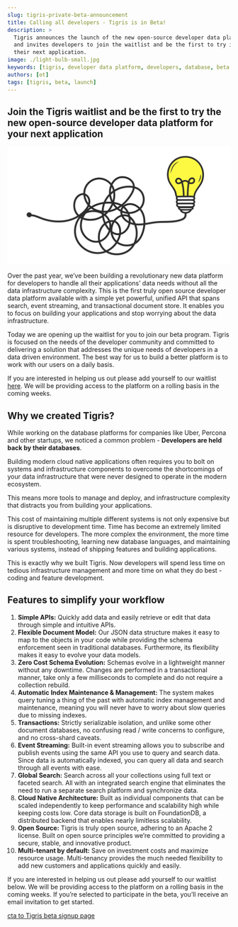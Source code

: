 ```yaml
---
slug: tigris-private-beta-announcement
title: Calling all developers - Tigris is in Beta!
description: >
  Tigris announces the launch of the new open-source developer data platform 
  and invites developers to join the waitlist and be the first to try it for 
  their next application.
image: ./light-bulb-small.jpg
keywords: [tigris, developer data platform, developers, database, beta launch]
authors: [ot]
tags: [tigris, beta, launch]
---
```


## Join the Tigris waitlist and be the first to try the new open-source developer data platform for your next application

![Complexity to Simplicity with Tigris](./light-bulb.png)

Over the past year, we’ve been building a revolutionary new data platform for
developers to handle all their applications’ data needs without all the data
infrastructure complexity. This is the first truly open source developer data
platform available with a simple yet powerful, unified API that spans search,
event streaming, and transactional document store. It enables you to focus on
building your applications and stop worrying about the data infrastructure.

Today we are opening up the waitlist for you to join our beta program. Tigris
is focused on the needs of the developer community and committed to delivering
a solution that addresses the unique needs of developers in a data driven
environment. The best way for us to build a better platform is to work with
our users on a daily basis.

If you are interested in helping us out please add yourself to our waitlist
[here](https://www.tigrisdata.com/beta). We will be providing access to the
platform on a rolling basis in the coming weeks.

## Why we created Tigris?

While working on the database platforms for companies like Uber, Percona and
other startups, we noticed a common problem - **Developers are held back by
their databases**.

Building modern cloud native applications often requires you to bolt on systems
and infrastructure components to overcome the shortcomings of your data
infrastructure that were never designed to operate in the modern ecosystem.

This means more tools to manage and deploy, and infrastructure complexity that
distracts you from building your applications.

This cost of maintaining multiple different systems is not only expensive but
is disruptive to development time. Time has become an extremely limited resource
for developers. The more complex the environment, the more time is spent
troubleshooting, learning new database languages, and maintaining various
systems, instead of shipping features and building applications.

This is exactly why we built Tigris. Now developers will spend less time on
tedious infrastructure management and more time on what they do best - coding
and feature development.

## Features to simplify your workflow

1. **Simple APIs:** Quickly add data and easily retrieve or edit that data through simple and intuitive APIs.
2. **Flexible Document Model:** Our JSON data structure makes it easy to map to the objects in your code while providing the schema enforcement seen in traditional databases. Furthermore, its flexibility makes it easy to evolve your data models.
3. **Zero Cost Schema Evolution:** Schemas evolve in a lightweight manner without any downtime. Changes are performed in a transactional manner, take only a few milliseconds to complete and do not require a collection rebuild.
4. **Automatic Index Maintenance & Management:** The system makes query tuning a thing of the past with automatic index management and maintenance, meaning you will never have to worry about slow queries due to missing indexes.
5. **Transactions:** Strictly serializable isolation, and unlike some other document databases, no confusing read / write concerns to configure, and no cross-shard caveats.
6. **Event Streaming:** Built-in event streaming allows you to subscribe and publish events using the same API you use to query and search data. Since data is automatically indexed, you can query all data and search through all events with ease.
7. **Global Search:** Search across all your collections using full text or faceted search. All with an integrated search engine that eliminates the need to run a separate search platform and synchronize data.
8. **Cloud Native Architecture:** Built as individual components that can be scaled independently to keep performance and scalability high while keeping costs low. Core data storage is built on FoundationDB, a distributed backend that enables nearly limitless scalability.
9. **Open Source:** Tigris is truly open source, adhering to an Apache 2 license. Built on open source principles we’re committed to providing a secure, stable, and innovative product.
10. **Multi-tenant by default:** Save on investment costs and maximize resource usage. Multi-tenancy provides the much needed flexibility to add new customers and applications quickly and easily.

If you are interested in helping us out please add yourself to our waitlist
below. We will be providing access to the platform on a rolling basis in the
coming weeks. If you’re selected to participate in the beta, you’ll receive an
email invitation to get started.

[cta to Tigris beta signup page](https://www.tigrisdata.com/beta)
